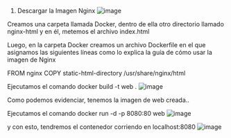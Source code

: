 1. Descargar la Imagen Nginx
![image](https://github.com/Z4ND3RX/EAM_CNC/assets/106892676/971c08fb-9984-46d4-afac-9937ce718cfa)

Creamos una carpeta llamada Docker, dentro de ella otro directorio llamado nginx-html y en él, metemos el archivo index.html

Luego, en la carpeta Docker creamos un archivo Dockerfile en el que asignamos las siguientes líneas como lo explica la guía de cómo usar la imagen de Nginx

FROM nginx
COPY static-html-directory /usr/share/nginx/html 

Ejecutamos el comando docker build -t web .
![image](https://github.com/Z4ND3RX/EAM_CNC/assets/106892676/f7a5711e-edeb-48b4-8d48-311c2a3ff523)

Como podemos evidenciar, tenemos la imagen de web creada..

Ejecutamos el comando docker run -d -p 8080:80 web
![image](https://github.com/Z4ND3RX/EAM_CNC/assets/106892676/8bb5e266-14c7-4581-9d22-f6acfae88c0c)


y con esto, tendremos el contenedor corriendo en localhost:8080
![image](https://github.com/Z4ND3RX/EAM_CNC/assets/106892676/51ddb1b2-6e13-4e14-a032-c030a7349549)



